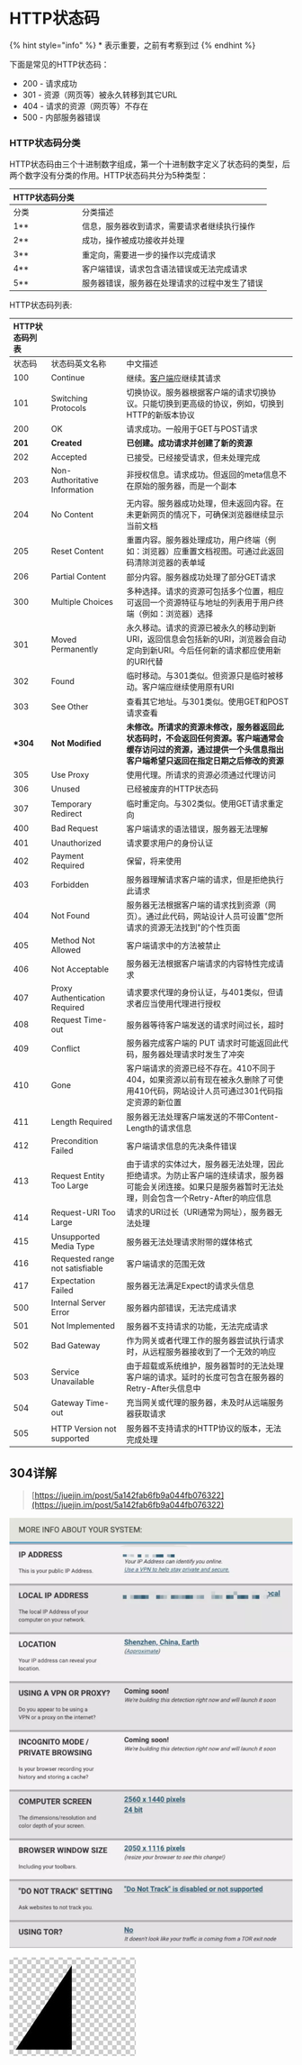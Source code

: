 # HTTP状态码

{% hint style="info" %}
 \*  表示重要，之前有考察到过
{% endhint %}

下面是常见的HTTP状态码：

* 200 - 请求成功
* 301 - 资源（网页等）被永久转移到其它URL
* 404 - 请求的资源（网页等）不存在
* 500 - 内部服务器错误

### HTTP状态码分类

HTTP状态码由三个十进制数字组成，第一个十进制数字定义了状态码的类型，后两个数字没有分类的作用。HTTP状态码共分为5种类型：

| HTTP状态码分类 |  |
| :--- | :--- |
| 分类 | 分类描述 |
| 1\*\* | 信息，服务器收到请求，需要请求者继续执行操作 |
| 2\*\* | 成功，操作被成功接收并处理 |
| 3\*\* | 重定向，需要进一步的操作以完成请求 |
| 4\*\* | 客户端错误，请求包含语法错误或无法完成请求 |
| 5\*\* | 服务器错误，服务器在处理请求的过程中发生了错误 |

HTTP状态码列表:

| HTTP状态码列表 |  |  |
| :--- | :--- | :--- |
| 状态码 | 状态码英文名称 | 中文描述 |
| 100 | Continue | 继续。[客户端](http://www.dreamdu.com/webbuild/client_vs_server/)应继续其请求 |
| 101 | Switching Protocols | 切换协议。服务器根据客户端的请求切换协议。只能切换到更高级的协议，例如，切换到HTTP的新版本协议 |
| 200 | OK | 请求成功。一般用于GET与POST请求 |
| **201** | **Created** | **已创建。成功请求并创建了新的资源** |
| 202 | Accepted | 已接受。已经接受请求，但未处理完成 |
| 203 | Non-Authoritative Information | 非授权信息。请求成功。但返回的meta信息不在原始的服务器，而是一个副本 |
| 204 | No Content | 无内容。服务器成功处理，但未返回内容。在未更新网页的情况下，可确保浏览器继续显示当前文档 |
| 205 | Reset Content | 重置内容。服务器处理成功，用户终端（例如：浏览器）应重置文档视图。可通过此返回码清除浏览器的表单域 |
| 206 | Partial Content | 部分内容。服务器成功处理了部分GET请求 |
| 300 | Multiple Choices | 多种选择。请求的资源可包括多个位置，相应可返回一个资源特征与地址的列表用于用户终端（例如：浏览器）选择 |
| 301 | Moved Permanently | 永久移动。请求的资源已被永久的移动到新URI，返回信息会包括新的URI，浏览器会自动定向到新URI。今后任何新的请求都应使用新的URI代替 |
| 302 | Found | 临时移动。与301类似。但资源只是临时被移动。客户端应继续使用原有URI |
| 303 | See Other | 查看其它地址。与301类似。使用GET和POST请求查看 |
| **\*304** | **Not Modified** | **未修改。所请求的资源未修改，服务器返回此状态码时，不会返回任何资源。客户端通常会缓存访问过的资源，通过提供一个头信息指出客户端希望只返回在指定日期之后修改的资源** |
| 305 | Use Proxy | 使用代理。所请求的资源必须通过代理访问 |
| 306 | Unused | 已经被废弃的HTTP状态码 |
| 307 | Temporary Redirect | 临时重定向。与302类似。使用GET请求重定向 |
| 400 | Bad Request | 客户端请求的语法错误，服务器无法理解 |
| 401 | Unauthorized | 请求要求用户的身份认证 |
| 402 | Payment Required | 保留，将来使用 |
| 403 | Forbidden | 服务器理解请求客户端的请求，但是拒绝执行此请求 |
| 404 | Not Found | 服务器无法根据客户端的请求找到资源（网页）。通过此代码，网站设计人员可设置"您所请求的资源无法找到"的个性页面 |
| 405 | Method Not Allowed | 客户端请求中的方法被禁止 |
| 406 | Not Acceptable | 服务器无法根据客户端请求的内容特性完成请求 |
| 407 | Proxy Authentication Required | 请求要求代理的身份认证，与401类似，但请求者应当使用代理进行授权 |
| 408 | Request Time-out | 服务器等待客户端发送的请求时间过长，超时 |
| 409 | Conflict | 服务器完成客户端的 PUT 请求时可能返回此代码，服务器处理请求时发生了冲突 |
| 410 | Gone | 客户端请求的资源已经不存在。410不同于404，如果资源以前有现在被永久删除了可使用410代码，网站设计人员可通过301代码指定资源的新位置 |
| 411 | Length Required | 服务器无法处理客户端发送的不带Content-Length的请求信息 |
| 412 | Precondition Failed | 客户端请求信息的先决条件错误 |
| 413 | Request Entity Too Large | 由于请求的实体过大，服务器无法处理，因此拒绝请求。为防止客户端的连续请求，服务器可能会关闭连接。如果只是服务器暂时无法处理，则会包含一个Retry-After的响应信息 |
| 414 | Request-URI Too Large | 请求的URI过长（URI通常为网址），服务器无法处理 |
| 415 | Unsupported Media Type | 服务器无法处理请求附带的媒体格式 |
| 416 | Requested range not satisfiable | 客户端请求的范围无效 |
| 417 | Expectation Failed | 服务器无法满足Expect的请求头信息 |
| 500 | Internal Server Error | 服务器内部错误，无法完成请求 |
| 501 | Not Implemented | 服务器不支持请求的功能，无法完成请求 |
| 502 | Bad Gateway | 作为网关或者代理工作的服务器尝试执行请求时，从远程服务器接收到了一个无效的响应 |
| 503 | Service Unavailable | 由于超载或系统维护，服务器暂时的无法处理客户端的请求。延时的长度可包含在服务器的Retry-After头信息中 |
| 504 | Gateway Time-out | 充当网关或代理的服务器，未及时从远端服务器获取请求 |
| 505 | HTTP Version not supported | 服务器不支持请求的HTTP协议的版本，无法完成处理 |

## 304详解

> [https://juejin.im/post/5a142fab6fb9a044fb076322](https://juejin.im/post/5a142fab6fb9a044fb076322)

 

![](../.gitbook/assets/image%20%2821%29.png)

![](../.gitbook/assets/image%20%28144%29.png)

